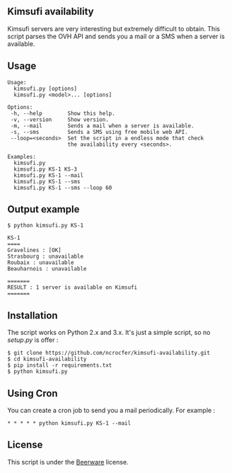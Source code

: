 ## Kimsufi availability

Kimsufi servers are very interesting but extremely difficult to obtain. This script parses the OVH API and sends you a mail or a SMS when a server is available.

## Usage

    Usage:
      kimsufi.py [options]
      kimsufi.py <model>... [options]

    Options:
     -h, --help        Show this help.
     -v, --version     Show version.
     -m, --mail        Sends a mail when a server is available.
     -s, --sms         Sends a SMS using free mobile web API.
     --loop=<seconds>  Set the script in a endless mode that check
                       the availability every <seconds>.

    Examples:
      kimsufi.py
      kimsufi.py KS-1 KS-3
      kimsufi.py KS-1 --mail
      kimsufi.py KS-1 --sms
      kimsufi.py KS-1 --sms --loop 60

## Output example

    $ python kimsufi.py KS-1

    KS-1
    ====
    Gravelines : [OK]
    Strasbourg : unavailable
    Roubaix : unavailable
    Beauharnois : unavailable

    =======
    RESULT : 1 server is available on Kimsufi
    =======

## Installation

The script works on Python 2.x and 3.x. It's just a simple script, so no _setup.py_ is offer :

    $ git clone https://github.com/ncrocfer/kimsufi-availability.git
    $ cd kimsufi-availability
    $ pip install -r requirements.txt
    $ python kimsufi.py

## Using Cron

You can create a cron job to send you a mail periodically. For example :

    * * * * * python kimsufi.py KS-1 --mail

## License

This script is under the [Beerware](http://en.wikipedia.org/wiki/Beerware) license.
